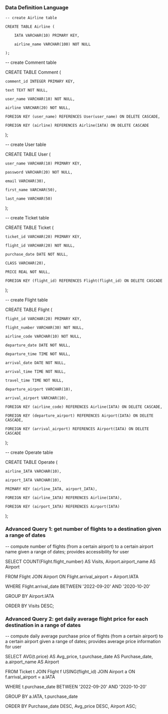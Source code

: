 ### Data Definition Language
    -- create Airline table

    CREATE TABLE Airline (

        IATA VARCHAR(10) PRIMARY KEY,

        airline_name VARCHAR(100) NOT NULL

    );

-- create Comment table

CREATE TABLE Comment (

    comment_id INTEGER PRIMARY KEY,
    
    text TEXT NOT NULL,
    
    user_name VARCHAR(10) NOT NULL,
    
    airline VARCHAR(20) NOT NULL,
    
    FOREIGN KEY (user_name) REFERENCES User(user_name) ON DELETE CASCADE,
    
    FOREIGN KEY (airline) REFERENCES Airline(IATA) ON DELETE CASCADE
    
);

-- create User table

CREATE TABLE User (

    user_name VARCHAR(10) PRIMARY KEY,
    
    password VARCHAR(20) NOT NULL,
    
    email VARCHAR(30),
    
    first_name VARCHAR(50),
    
    last_name VARCHAR(50)
    
);

-- create Ticket table

CREATE TABLE Ticket (

    ticket_id VARCHAR(20) PRIMARY KEY,
    
    flight_id VARCHAR(20) NOT NULL,
    
    purchase_date DATE NOT NULL,
    
    CLASS VARCHAR(20),
    
    PRICE REAL NOT NULL,
    
    FOREIGN KEY (flight_id) REFERENCES Flight(flight_id) ON DELETE CASCADE
    
);

-- create Flight table

CREATE TABLE Flight (

    flight_id VARCHAR(20) PRIMARY KEY,
    
    flight_number VARCHAR(30) NOT NULL,
    
    airline_code VARCHAR(10) NOT NULL,
    
    departure_date DATE NOT NULL,
    
    departure_time TIME NOT NULL,
    
    arrival_date DATE NOT NULL,
    
    arrival_time TIME NOT NULL,
    
    travel_time TIME NOT NULL,
    
    departure_airport VARCHAR(10),
    
    arrival_airport VARCHAR(10),
    
    FOREIGN KEY (airline_code) REFERENCES Airline(IATA) ON DELETE CASCADE,
    
    FOREIGN KEY (departure_airport) REFERENCES Airport(IATA) ON DELETE CASCADE,
    
    FOREIGN KEY (arrival_airport) REFERENCES Airport(IATA) ON DELETE CASCADE
    
);

-- create Operate table

CREATE TABLE Operate (

    airline_IATA VARCHAR(10),
    
    airport_IATA VARCHAR(10),
    
    PRIMARY KEY (airline_IATA, airport_IATA),
    
    FOREIGN KEY (airline_IATA) REFERENCES Airline(IATA),
    
    FOREIGN KEY (airport_IATA) REFERENCES Airport(IATA)
    
);



### Advanced Query 1: get number of flights to a destination given a range of dates
-- compute number of flights (from a certain airport) to a certain airport name given a range of dates; provides accessibility for user

SELECT COUNT(Flight.flight_number) AS Visits, Airport.airport_name AS Airport

FROM Flight JOIN Airport ON Flight.arrival_airport = Airport.IATA

WHERE Flight.arrival_date BETWEEN '2022-09-20' AND '2020-10-20'

GROUP BY Airport.IATA

ORDER BY Visits DESC;


### Advanced Query 2: get daily average flight price for each destination in a range of dates
-- compute daily average purchase price of flights (from a certain airport) to a certain airport given a range of dates; provides average price information for user

SELECT AVG(t.price) AS Avg_price, t.purchase_date AS Purchase_date, a.airport_name AS Airport

FROM Ticket t JOIN Flight f USING(flight_id)
JOIN Airport a ON f.arrival_airport = a.IATA

WHERE t.purchase_date BETWEEN '2022-09-20' AND '2020-10-20'

GROUP BY a.IATA, t.purchase_date

ORDER BY Purchase_date DESC, Avg_price DESC, Airport ASC;
